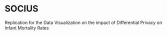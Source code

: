 # SOCIUS
Replication for the Data Visualization on the impact of Differential Privacy on Infant Mortality Rates
